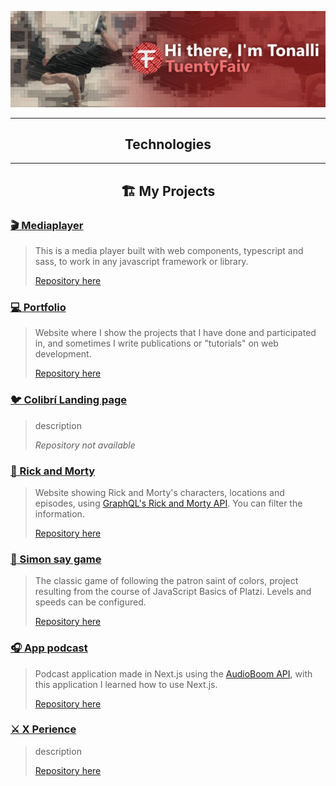 [![Hi there 👋, I'm Tonalli 😁💻](./heroGitHub.png)](https://tuentyfaiv.vercel.app/)
<!--About Me-->
<!--Contact Info-->

<hr/>
<h2 align="center">Technologies</h2>
<!--Logos with names-->
<!--Or Images with logoa and names-->
<hr/>
<h2 align="center">🏗 My Projects</h2>

### **[🎬 Mediaplayer](https://www.npmjs.com/package/@tuentyfaiv/mediaplayer)**
> This is a media player built with web components, typescript and sass, to work in any javascript framework or library.
> 
> [Repository here](https://github.com/TuentyFaiv/Mediaplayer)

### **[💻 Portfolio](https://tuentyfaiv.vercel.app/)**
> Website where I show the projects that I have done and participated in, and sometimes I write publications or "tutorials" on web development.
> 
> [Repository here](https://github.com/TuentyFaiv/website)

### **[🐦 Colibrí Landing page](https://colibri.education/)**
> description
> 
> _Repository not available_

### **[🧪 Rick and Morty](https://rickandmorty.tuentyfaiv.vercel.app/)**
> Website showing Rick and Morty's characters, locations and episodes, using [GraphQL's Rick and Morty API](https://rickandmortyapi.com/). You can filter the information.
> 
> [Repository here](https://github.com/TuentyFaiv/Rick-and-Morty)

### **[🎨 Simon say game](https://tuentyfaiv.github.io/JuegoSimon/)**
> The classic game of following the patron saint of colors, project resulting from the course of JavaScript Basics of Platzi. Levels and speeds can be configured.
> 
> [Repository here](https://github.com/TuentyFaiv/JuegoSimon)

### **[🎧 App podcast](https://podcast.tuentyfaiv.vercel.app/)**
> Podcast application made in Next.js using the [AudioBoom API](https://api.audioboom.com/channels/recommended/), with this application I learned how to use Next.js.
> 
> [Repository here](https://github.com/TuentyFaiv/AppPodcast)

### **[⚔ X Perience](https://xperience.vercel.app/)**
> description
> 
> [Repository here](https://github.com/TuentyFaiv/giveMeExperience)
